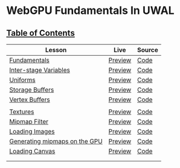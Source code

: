 # WebGPU Fundamentals In UWAL

## [Table of Contents](https://webgpufundamentals.org/)

| Lesson | Live | Source |
| - | - | - |
| [Fundamentals](https://webgpufundamentals.org/webgpu/lessons/webgpu-fundamentals.html) | [Preview](https://ustymukhman.github.io/uwal/dist/lessons/lessons.html#fundamentals) | [Code](./fundamentals/index.js) |
| [Inter-stage Variables](https://webgpufundamentals.org/webgpu/lessons/webgpu-inter-stage-variables.html) | [Preview](https://ustymukhman.github.io/uwal/dist/lessons/lessons.html#inter-stage-variables) | [Code](./inter-stage-variables/index.js) |
| [Uniforms](https://webgpufundamentals.org/webgpu/lessons/webgpu-uniforms.html) | [Preview](https://ustymukhman.github.io/uwal/dist/lessons/lessons.html#uniforms) | [Code](./uniforms/index.js) |
| [Storage Buffers](https://webgpufundamentals.org/webgpu/lessons/webgpu-storage-buffers.html) | [Preview](https://ustymukhman.github.io/uwal/dist/lessons/lessons.html#storage-buffers) | [Code](./storage-buffers/index.js) |
| [Vertex Buffers](https://webgpufundamentals.org/webgpu/lessons/webgpu-vertex-buffers.html) | [Preview](https://ustymukhman.github.io/uwal/dist/lessons/lessons.html#vertex-buffers) | [Code](./vertex-buffers/index.js) |
|   |   |   |
| [Textures](https://webgpufundamentals.org/webgpu/lessons/webgpu-textures.html) | [Preview](https://ustymukhman.github.io/uwal/dist/lessons/lessons.html#textures) | [Code](./textures/index.js) |
| [Mipmap Filter](https://webgpufundamentals.org/webgpu/lessons/webgpu-textures.html#mipmapfilter) | [Preview](https://ustymukhman.github.io/uwal/dist/lessons/lessons.html#mipmap-filter) | [Code](./mipmap-filter/index.js) |
| [Loading Images](https://webgpufundamentals.org/webgpu/lessons/webgpu-importing-textures.html) | [Preview](https://ustymukhman.github.io/uwal/dist/lessons/lessons.html#loading-images) | [Code](./loading-images/index.js) |
| [Generating mipmaps on the GPU](https://webgpufundamentals.org/webgpu/lessons/webgpu-importing-textures.html#generating-mips-on-the-gpu) | [Preview](https://ustymukhman.github.io/uwal/dist/lessons/lessons.html#gpu-mipmaps) | [Code](./gpu-mipmaps/index.js) |
| [Loading Canvas](https://webgpufundamentals.org/webgpu/lessons/webgpu-importing-textures.html#loading-canvas) | [Preview](https://ustymukhman.github.io/uwal/dist/lessons/lessons.html#loading-canvas) | [Code](./loading-canvas/index.js) |
|   |   |   |
|   |   |   |
